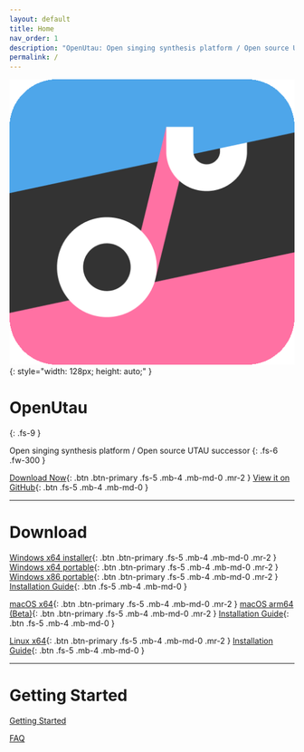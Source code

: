 ```yaml
---
layout: default
title: Home
nav_order: 1
description: "OpenUtau: Open singing synthesis platform / Open source UTAU successor"
permalink: /
---
```


![OpenUtau](assets/images/openutau.png){: style="width: 128px; height: auto;" }

# OpenUtau
{: .fs-9 }

Open singing synthesis platform / Open source UTAU successor
{: .fs-6 .fw-300 }

[Download Now](#download){: .btn .btn-primary .fs-5 .mb-4 .mb-md-0 .mr-2 }
[View it on GitHub](https://github.com/stakira/OpenUtau){: .btn .fs-5 .mb-4 .mb-md-0 }

---

# Download
[Windows x64 installer](https://github.com/stakira/OpenUtau/releases/latest/download/OpenUtau-win-x64.exe){: .btn .btn-primary .fs-5 .mb-4 .mb-md-0 .mr-2 }
[Windows x64 portable](https://github.com/stakira/OpenUtau/releases/latest/download/OpenUtau-win-x64.zip){: .btn .btn-primary .fs-5 .mb-4 .mb-md-0 .mr-2 }
[Windows x86 portable](https://github.com/stakira/OpenUtau/releases/latest/download/OpenUtau-win-x86.zip){: .btn .btn-primary .fs-5 .mb-4 .mb-md-0 .mr-2 }
[Installation Guide](https://github.com/stakira/OpenUtau/wiki/Getting-Started#windows){: .btn .fs-5 .mb-4 .mb-md-0 }

[macOS x64](https://github.com/stakira/OpenUtau/releases/latest/download/OpenUtau-osx-x64.dmg){: .btn .btn-primary .fs-5 .mb-4 .mb-md-0 .mr-2 }
[macOS arm64 (Beta)](https://github.com/stakira/OpenUtau/releases/download/0.1.547/OpenUtau-osx-arm64.dmg){: .btn .btn-primary .fs-5 .mb-4 .mb-md-0 .mr-2 }
[Installation Guide](https://github.com/stakira/OpenUtau/wiki/Getting-Started#macos){: .btn .fs-5 .mb-4 .mb-md-0 }

[Linux x64](https://github.com/stakira/OpenUtau/releases/latest/download/OpenUtau-linux-x64.tar.gz){: .btn .btn-primary .fs-5 .mb-4 .mb-md-0 .mr-2 }
[Installation Guide](https://github.com/stakira/OpenUtau/wiki/Getting-Started#linux){: .btn .fs-5 .mb-4 .mb-md-0 }

---

# Getting Started

[Getting Started](https://github.com/stakira/OpenUtau/wiki/Getting-Started) 

[FAQ](https://github.com/stakira/OpenUtau/wiki/FAQ)
